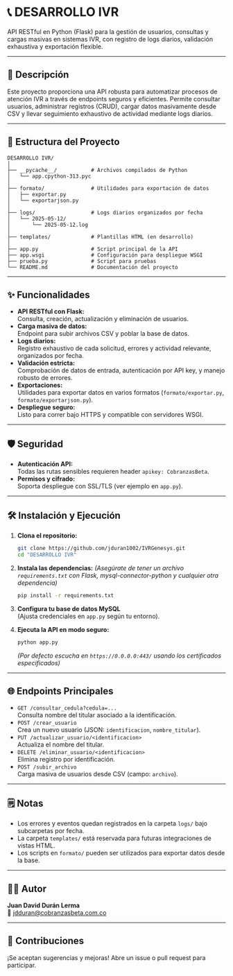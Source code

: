 # 📞 DESARROLLO IVR

API RESTful en Python (Flask) para la gestión de usuarios, consultas y cargas masivas en sistemas IVR, con registro de logs diarios, validación exhaustiva y exportación flexible.

---

## 🚀 Descripción

Este proyecto proporciona una API robusta para automatizar procesos de atención IVR a través de endpoints seguros y eficientes. Permite consultar usuarios, administrar registros (CRUD), cargar datos masivamente desde CSV y llevar seguimiento exhaustivo de actividad mediante logs diarios.

---

## 📁 Estructura del Proyecto

```
DESARROLLO IVR/
│
├── __pycache__/           # Archivos compilados de Python
│   └── app.cpython-313.pyc
│
├── formato/               # Utilidades para exportación de datos
│   ├── exportar.py
│   └── exportarjson.py
│
├── logs/                  # Logs diarios organizados por fecha
│   └── 2025-05-12/
│       └── 2025-05-12.log
│
├── templates/             # Plantillas HTML (en desarrollo)
│
├── app.py                 # Script principal de la API
├── app.wsgi               # Configuración para despliegue WSGI
├── prueba.py              # Script para pruebas
└── README.md              # Documentación del proyecto
```

---

## ✨ Funcionalidades

- **API RESTful con Flask:**  
  Consulta, creación, actualización y eliminación de usuarios.
- **Carga masiva de datos:**  
  Endpoint para subir archivos CSV y poblar la base de datos.
- **Logs diarios:**  
  Registro exhaustivo de cada solicitud, errores y actividad relevante, organizados por fecha.
- **Validación estricta:**  
  Comprobación de datos de entrada, autenticación por API key, y manejo robusto de errores.
- **Exportaciones:**  
  Utilidades para exportar datos en varios formatos (`formato/exportar.py`, `formato/exportarjson.py`).
- **Despliegue seguro:**  
  Listo para correr bajo HTTPS y compatible con servidores WSGI.

---

## 🛡️ Seguridad

- **Autenticación API:**  
  Todas las rutas sensibles requieren header `apikey: CobranzasBeta`.
- **Permisos y cifrado:**  
  Soporta despliegue con SSL/TLS (ver ejemplo en `app.py`).

---

## 🛠️ Instalación y Ejecución

1. **Clona el repositorio:**

   ```bash
   git clone https://github.com/jduran1002/IVRGenesys.git
   cd "DESARROLLO IVR"
   ```

2. **Instala las dependencias:**
   _(Asegúrate de tener un archivo `requirements.txt` con Flask, mysql-connector-python y cualquier otra dependencia)_

   ```bash
   pip install -r requirements.txt
   ```

3. **Configura tu base de datos MySQL**  
   (Ajusta credenciales en `app.py` según tu entorno).

4. **Ejecuta la API en modo seguro:**
   ```bash
   python app.py
   ```
   _(Por defecto escucha en `https://0.0.0.0:443/` usando los certificados especificados)_

---

## 🌐 Endpoints Principales

- `GET /consultar_cedula?cedula=...`  
  Consulta nombre del titular asociado a la identificación.
- `POST /crear_usuario`  
  Crea un nuevo usuario (JSON: `identificacion`, `nombre_titular`).
- `PUT /actualizar_usuario/<identificacion>`  
  Actualiza el nombre del titular.
- `DELETE /eliminar_usuario/<identificacion>`  
  Elimina registro por identificación.
- `POST /subir_archivo`  
  Carga masiva de usuarios desde CSV (campo: `archivo`).

---

## 🗒️ Notas

- Los errores y eventos quedan registrados en la carpeta `logs/` bajo subcarpetas por fecha.
- La carpeta `templates/` está reservada para futuras integraciones de vistas HTML.
- Los scripts en `formato/` pueden ser utilizados para exportar datos desde la base.

---

## 👨‍💻 Autor

**Juan David Durán Lerma**  
📧 jdduran@cobranzasbeta.com.co

---

## 🤝 Contribuciones

¡Se aceptan sugerencias y mejoras! Abre un issue o pull request para participar.
